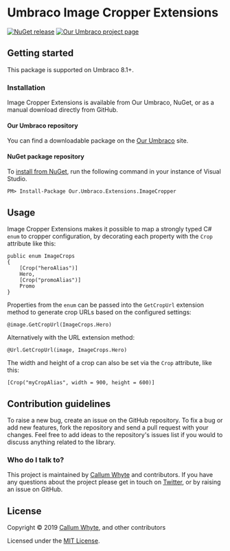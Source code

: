 # Umbraco Image Cropper Extensions

[![NuGet release](https://img.shields.io/nuget/v/Our.Umbraco.Extensions.ImageCropper.svg)](https://www.nuget.org/packages/Our.Umbraco.Extensions.ImageCropper/)
[![Our Umbraco project page](https://img.shields.io/badge/our-umbraco-orange.svg)](https://our.umbraco.com/packages/developer-tools/image-cropper-extensions/)

## Getting started

This package is supported on Umbraco 8.1+.

### Installation

Image Cropper Extensions is available from Our Umbraco, NuGet, or as a manual download directly from GitHub.

#### Our Umbraco repository

You can find a downloadable package on the [Our Umbraco](https://our.umbraco.com/packages/developer-tools/image-cropper-extensions/) site.

#### NuGet package repository

To [install from NuGet](https://www.nuget.org/packages/Our.Umbraco.Extensions.ImageCropper/), run the following command in your instance of Visual Studio.

    PM> Install-Package Our.Umbraco.Extensions.ImageCropper

## Usage

Image Cropper Extensions makes it possible to map a strongly typed C# `enum` to cropper configuration, by decorating each property with the `Crop` attribute like this:

```
public enum ImageCrops
{
    [Crop("heroAlias")]
    Hero,
    [Crop("promoAlias")]
    Promo
}
```

Properties from the `enum` can be passed into the `GetCropUrl` extension method to generate crop URLs based on the configured settings:

```
@image.GetCropUrl(ImageCrops.Hero)
```

Alternatively with the URL extension method:

```
@Url.GetCropUrl(image, ImageCrops.Hero)
```

The width and height of a crop can also be set via the `Crop` attribute, like this:

```
[Crop("myCropAlias", width = 900, height = 600)]
```

## Contribution guidelines

To raise a new bug, create an issue on the GitHub repository. To fix a bug or add new features, fork the repository and send a pull request with your changes. Feel free to add ideas to the repository's issues list if you would to discuss anything related to the library.

### Who do I talk to?

This project is maintained by [Callum Whyte](https://callumwhyte.com/) and contributors. If you have any questions about the project please get in touch on [Twitter](https://twitter.com/callumbwhyte), or by raising an issue on GitHub.

## License

Copyright &copy; 2019 [Callum Whyte](https://callumwhyte.com/), and other contributors

Licensed under the [MIT License](LICENSE.md).
